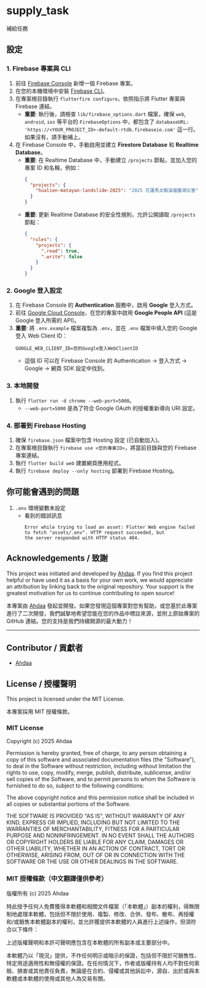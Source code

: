 # supply_task

補給任務

## 設定

### 1. Firebase 專案與 CLI

1. 前往 [Firebase Console](https://console.firebase.google.com/) 新增一個 Firebase 專案。
2. 在您的本機環境中安裝 [Firebase CLI](https://firebase.google.com/docs/cli#install_the_firebase_cli)。
3. 在專案根目錄執行 `flutterfire configure`，依照指示將 Flutter 專案與 Firebase 連結。
    * **重要**: 執行後，請檢查 `lib/firebase_options.dart` 檔案，確保 `web`, `android`, `ios` 等平台的 `FirebaseOptions`
      中，都包含了 `databaseURL: 'https://<YOUR_PROJECT_ID>-default-rtdb.firebaseio.com'` 這一行。如果沒有，請手動補上。
4. 在 Firebase Console 中，手動啟用並建立 **Firestore Database** 和 **Realtime Database**。
    * **重要**: 在 Realtime Database 中，手動建立 `/projects` 節點，並加入您的專案 ID 和名稱，例如：
      ```json
      {
        "projects": {
          "hualien-matayan-landslide-2025": "2025 花蓮馬太鞍溪堰塞湖災害"
        }
      }
      ```
    * **重要**: 更新 Realtime Database 的安全性規則，允許公開讀取 `/projects` 節點：
      ```json
      {
        "rules": {
          "projects": {
            ".read": true,
            ".write": false
          }
        }
      }
      ```

### 2. Google 登入設定

1. 在 Firebase Console 的 **Authentication** 服務中，啟用 **Google** 登入方式。
2. 前往 [Google Cloud Console](https://console.cloud.google.com/)，在您的專案中啟用 **Google People API** (這是 Google
   登入所需的 API)。
3. **重要**: 將 `.env.example` 檔案複製為 `.env`，並在 `.env` 檔案中填入您的 Google 登入 Web Client ID：
   ```
   GOOGLE_WEB_CLIENT_ID=您的Google登入WebClientID
   ```
    * 這個 ID 可以在 Firebase Console 的 Authentication -> 登入方式 -> Google -> 網頁 SDK 設定中找到。

### 3. 本地開發

1. 執行 `flutter run -d chrome --web-port=5000`。
    * `--web-port=5000` 是為了符合 Google OAuth 的授權重新導向 URI 設定。

### 4. 部署到 Firebase Hosting

1. 確保 `firebase.json` 檔案中包含 Hosting 設定 (已自動加入)。
2. 在專案根目錄執行 `firebase use <您的專案ID>`，將當前目錄與您的 Firebase 專案連結。
3. 執行 `flutter build web` 建置網頁應用程式。
4. 執行 `firebase deploy --only hosting` 部署到 Firebase Hosting。

## 你可能會遇到的問題

1. `.env` 環境變數未設定
    - 看到的錯誤訊息
      ```
      Error while trying to load an asset: Flutter Web engine failed to fetch "assets/.env". HTTP request succeeded, but
      the server responded with HTTP status 404.

## Acknowledgements / 致謝

This project was initiated and developed by [Ahdaa](https://github.com/mosil). If you find this project helpful or have
used it as a basis for your own work, we would appreciate an attribution by linking back to the original repository.
Your support is the greatest motivation for us to continue contributing to open source!

本專案由 [Ahdaa](https://github.com/mosil) 發起並開發。如果您發現這個專案對您有幫助，或您基於此專案進行了二次開發，我們誠摯地希望您能在您的作品中標註來源，並附上原始專案的
GitHub 連結。您的支持是我們持續開源的最大動力！

---

## Contributor / 貢獻者

- [Ahdaa](https://github.com/mosil)

## License / 授權聲明

This project is licensed under the MIT License.

本專案採用 MIT 授權條款。

### MIT License

Copyright (c) 2025 Ahdaa

Permission is hereby granted, free of charge, to any person obtaining a copy
of this software and associated documentation files (the "Software"), to deal
in the Software without restriction, including without limitation the rights
to use, copy, modify, merge, publish, distribute, sublicense, and/or sell
copies of the Software, and to permit persons to whom the Software is
furnished to do so, subject to the following conditions:

The above copyright notice and this permission notice shall be included in all
copies or substantial portions of the Software.

THE SOFTWARE IS PROVIDED "AS IS", WITHOUT WARRANTY OF ANY KIND, EXPRESS OR
IMPLIED, INCLUDING BUT NOT LIMITED TO THE WARRANTIES OF MERCHANTABILITY,
FITNESS FOR A PARTICULAR PURPOSE AND NONINFRINGEMENT. IN NO EVENT SHALL THE
AUTHORS OR COPYRIGHT HOLDERS BE LIABLE FOR ANY CLAIM, DAMAGES OR OTHER
LIABILITY, WHETHER IN AN ACTION OF CONTRACT, TORT OR OTHERWISE, ARISING FROM,
OUT OF OR IN CONNECTION WITH THE SOFTWARE OR THE USE OR OTHER DEALINGS IN THE
SOFTWARE.

### MIT 授權條款（中文翻譯僅供參考）

版權所有 (c) 2025 Ahdaa

特此授予任何人免費獲得本軟體和相關文件檔案（「本軟體」）副本的權利，得無限制地處理本軟體，包括但不限於使用、複製、修改、合併、發布、散布、再授權和/或銷售本軟體副本的權利，並允許獲提供本軟體的人員進行上述操作，但須符合以下條件：

上述版權聲明和本許可聲明應包含在本軟體的所有副本或主要部分中。

本軟體乃以「現況」提供，不作任何明示或暗示的保證，包括但不限於可銷售性、特定用途適用性和無侵權的保證。在任何情況下，作者或版權持有人均不對任何索賠、損害或其他責任負責，無論是在合約、侵權或其他訴訟中，源自、出於或與本軟體或本軟體的使用或其他人為交易有關。